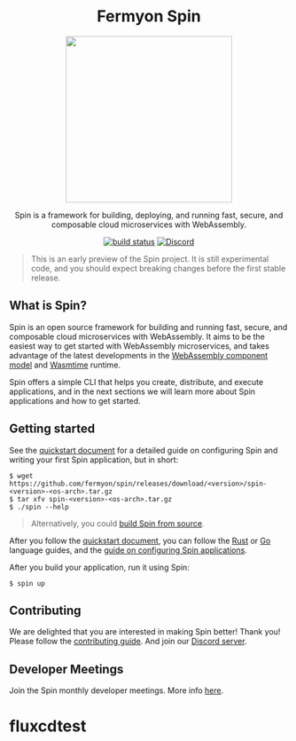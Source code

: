 <div align="center">
  <h1>Fermyon Spin</h1>
  <img src="./docs/static/image/logo.png" width="300"/>
  <p>Spin is a framework for building, deploying, and running fast, secure, and composable cloud microservices with WebAssembly.</p>
      <a href="https://github.com/fermyon/spin/actions/workflows/build.yml"><img src="https://github.com/fermyon/spin/actions/workflows/build.yml/badge.svg" alt="build status" /></a>
      <a href="https://discord.gg/eGN8saYqCk"><img alt="Discord" src="https://img.shields.io/discord/926888690310053918?label=Discord"></a>
</div>

> This is an early preview of the Spin project. It is still experimental code,
> and you should expect breaking changes before the first stable release.

## What is Spin?

Spin is an open source framework for building and running fast, secure, and
composable cloud microservices with WebAssembly. It aims to be the easiest way
to get started with WebAssembly microservices, and takes advantage of the latest
developments in the
[WebAssembly component model](https://github.com/WebAssembly/component-model)
and [Wasmtime](https://wasmtime.dev/) runtime.

Spin offers a simple CLI that helps you create, distribute, and execute
applications, and in the next sections we will learn more about Spin
applications and how to get started.

## Getting started

See the [quickstart document](https://developer.fermyon.com/spin/quickstart/) for a detailed
guide on configuring Spin and writing your first Spin application, but in short:

```
$ wget https://github.com/fermyon/spin/releases/download/<version>/spin-<version>-<os-arch>.tar.gz
$ tar xfv spin-<version>-<os-arch>.tar.gz
$ ./spin --help
```

> Alternatively, you could [build Spin from source](https://developer.fermyon.com/spin/contributing/).

After you follow the [quickstart document](https://developer.fermyon.com/spin/quickstart/),
you can follow the
[Rust](https://developer.fermyon.com/spin/rust-components/) or [Go](https://developer.fermyon.com/spin/go-components/)
language guides, and the [guide on configuring Spin applications](https://developer.fermyon.com/spin/configuration/).

After you build your application, run it using Spin:

```
$ spin up
```

## Contributing

We are delighted that you are interested in making Spin better! Thank you!
Please follow the [contributing guide](./docs/content/contributing.md).
And join our [Discord server](https://discord.gg/eGN8saYqCk).

## Developer Meetings

Join the Spin monthly developer meetings. More info [here](https://hackmd.io/@radu/H1od0apSc).
# fluxcdtest
